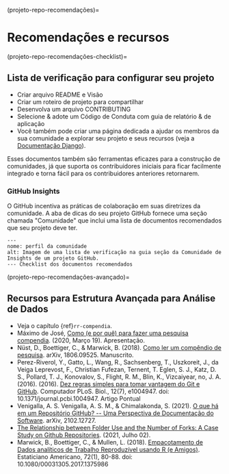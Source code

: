 (projeto-repo-recomendações)=
# Recomendações e recursos

(projeto-repo-recomendações-checklist)=
## Lista de verificação para configurar seu projeto

* Criar arquivo README e Visão
* Criar um roteiro de projeto para compartilhar
* Desenvolva um arquivo CONTRIBUTING
* Selecione & adote um Código de Conduta com guia de relatório & de aplicação
* Você também pode criar uma página dedicada a ajudar os membros da sua comunidade a explorar seu projeto e seus recursos (veja a [Documentação Django](https://docs.djangoproject.com/)).

Esses documentos também são ferramentas eficazes para a construção de comunidades, já que suporta os contribuidores iniciais para ficar facilmente integrado e torna fácil para os contribuidores anteriores retornarem.

### GitHub Insights

O GitHub incentiva as práticas de colaboração em suas diretrizes da comunidade. A aba de dicas do seu projeto GitHub fornece uma seção chamada "Comunidade" que inclui uma lista de documentos recomendados que seu projeto deve ter.

```{figure} ../../figures/community-profile.*
---
nome: perfil da comunidade
alt: Imagem de uma lista de verificação na guia seção da Comunidade de Insights de um projeto GitHub.
--- Checklist dos documentos recomendados
```

(projeto-repo-recomendações-avançado)=
## Recursos para Estrutura Avançada para Análise de Dados

- Veja o capítulo {ref}`rr-compendia`.
- Máximo de José, [Como (e por quê) para fazer uma pesquisa compendia](https://mbjoseph.github.io/intro-research-compendia/#1). (2020, Março 19). Apresentação.
- Nüst, D., Boettiger, C., & Marwick, B. (2018). [Como ler um compêndio de pesquisa](https://arxiv.org/abs/1806.09525v1). arXiv, 1806.09525. Manuscrito.
- Perez-Riverol, Y., Gatto, L., Wang, R., Sachsenberg, T., Uszkoreit, J., da Veiga Leprevost, F., Christian Fufezan, Ternent, T. Eglen, S. J., Katz, D. S., Pollard, T. J., Konovalov, S., Flight, R. M., Blin, K., Vizcaiyear, no, J. A. (2016). (2016). [Dez regras simples para tomar vantagem do Git e GitHub](https://journals.plos.org/ploscompbiol/article?id=10.1371/journal.pcbi.1004947). Computador PLoS. Biol., 12(7), e1004947. doi: 10.1371/journal.pcbi.1004947. Artigo Pontual
- Venigalla, A. S. Venigalla, A. S. M., & Chimalakonda, S. (2021). [O que há em um Repositório GitHub? -- Uma Perspectiva de Documentação do Software](https://arxiv.org/abs/2102.12727v2). arXiv, 2102.12727.
- [The Relationship between Folder Use and the Number of Forks: A Case Study on Github Repositories](http://citeseerx.ist.psu.edu/viewdoc/summary?doi=10.1.1.650.8150). (2021, Julho 02).
- Marwick, B., Boettiger, C., & Mullen, L. (2018). [Empacotamento de Dados analíticos de Trabalho Reproduzível usando R (e Amigos)](https://www.tandfonline.com/doi/abs/10.1080/00031305.2017.1375986). Estaticiano Americano, 72(1), 80-88. doi: 10.1080/00031305.2017.1375986
